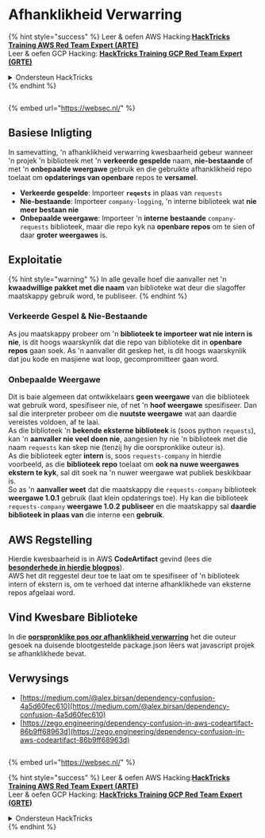 # Afhanklikheid Verwarring

{% hint style="success" %}
Leer & oefen AWS Hacking:<img src="/.gitbook/assets/arte.png" alt="" data-size="line">[**HackTricks Training AWS Red Team Expert (ARTE)**](https://training.hacktricks.xyz/courses/arte)<img src="/.gitbook/assets/arte.png" alt="" data-size="line">\
Leer & oefen GCP Hacking: <img src="/.gitbook/assets/grte.png" alt="" data-size="line">[**HackTricks Training GCP Red Team Expert (GRTE)**<img src="/.gitbook/assets/grte.png" alt="" data-size="line">](https://training.hacktricks.xyz/courses/grte)

<details>

<summary>Ondersteun HackTricks</summary>

* Kyk na die [**subskripsie planne**](https://github.com/sponsors/carlospolop)!
* **Sluit aan by die** 💬 [**Discord groep**](https://discord.gg/hRep4RUj7f) of die [**telegram groep**](https://t.me/peass) of **volg** ons op **Twitter** 🐦 [**@hacktricks\_live**](https://twitter.com/hacktricks\_live)**.**
* **Deel hacking truuks deur PRs in te dien na die** [**HackTricks**](https://github.com/carlospolop/hacktricks) en [**HackTricks Cloud**](https://github.com/carlospolop/hacktricks-cloud) github repos.

</details>
{% endhint %}

<figure><img src="https://pentest.eu/RENDER_WebSec_10fps_21sec_9MB_29042024.gif" alt=""><figcaption></figcaption></figure>

{% embed url="https://websec.nl/" %}


## Basiese Inligting

In samevatting, 'n afhanklikheid verwarring kwesbaarheid gebeur wanneer 'n projek 'n biblioteek met 'n **verkeerde gespelde** naam, **nie-bestaande** of met 'n **onbepaalde weergawe** gebruik en die gebruikte afhanklikheid repo toelaat om **opdaterings van openbare** repos te **versamel**.

* **Verkeerde gespelde**: Importeer **`reqests`** in plaas van `requests`
* **Nie-bestaande**: Importeer `company-logging`, 'n interne biblioteek wat **nie meer bestaan nie**
* **Onbepaalde weergawe**: Importeer 'n **interne** **bestaande** `company-requests` biblioteek, maar die repo kyk na **openbare repos** om te sien of daar **groter weergawes** is.

## Exploitatie

{% hint style="warning" %}
In alle gevalle hoef die aanvaller net 'n **kwaadwillige pakket met die naam** van biblioteke wat deur die slagoffer maatskappy gebruik word, te publiseer.
{% endhint %}

### Verkeerde Gespel & Nie-Bestaande

As jou maatskappy probeer om 'n **biblioteek te importeer wat nie intern is nie**, is dit hoogs waarskynlik dat die repo van biblioteke dit in **openbare repos** gaan soek. As 'n aanvaller dit geskep het, is dit hoogs waarskynlik dat jou kode en masjiene wat loop, gecompromitteer gaan word.

### Onbepaalde Weergawe

Dit is baie algemeen dat ontwikkelaars **geen weergawe** van die biblioteek wat gebruik word, spesifiseer nie, of net 'n **hoof weergawe** spesifiseer. Dan sal die interpreter probeer om die **nuutste weergawe** wat aan daardie vereistes voldoen, af te laai.\
As die biblioteek 'n **bekende eksterne biblioteek** is (soos python `requests`), kan 'n **aanvaller nie veel doen nie**, aangesien hy nie 'n biblioteek met die naam `requests` kan skep nie (tenzij hy die oorspronklike outeur is).\
As die biblioteek egter **intern** is, soos `requests-company` in hierdie voorbeeld, as die **biblioteek repo** toelaat om **ook na nuwe weergawes ekstern te kyk**, sal dit soek na 'n nuwer weergawe wat publiek beskikbaar is.\
So as 'n **aanvaller weet** dat die maatskappy die `requests-company` biblioteek **weergawe 1.0.1** gebruik (laat klein opdaterings toe). Hy kan die biblioteek `requests-company` **weergawe 1.0.2** **publiseer** en die maatskappy sal **daardie biblioteek in plaas van** die interne een **gebruik**.

## AWS Regstelling

Hierdie kwesbaarheid is in AWS **CodeArtifact** gevind (lees die [**besonderhede in hierdie blogpos**](https://zego.engineering/dependency-confusion-in-aws-codeartifact-86b9ff68963d)).\
AWS het dit reggestel deur toe te laat om te spesifiseer of 'n biblioteek intern of ekstern is, om te verhoed dat interne afhanklikhede van eksterne repos afgelaai word.

## Vind Kwesbare Biblioteke

In die [**oorspronklike pos oor afhanklikheid verwarring**](https://medium.com/@alex.birsan/dependency-confusion-4a5d60fec610) het die outeur gesoek na duisende blootgestelde package.json lêers wat javascript projek se afhanklikhede bevat.

## Verwysings

* [https://medium.com/@alex.birsan/dependency-confusion-4a5d60fec610](https://medium.com/@alex.birsan/dependency-confusion-4a5d60fec610)
* [https://zego.engineering/dependency-confusion-in-aws-codeartifact-86b9ff68963d](https://zego.engineering/dependency-confusion-in-aws-codeartifact-86b9ff68963d)

<figure><img src="https://pentest.eu/RENDER_WebSec_10fps_21sec_9MB_29042024.gif" alt=""><figcaption></figcaption></figure>

{% embed url="https://websec.nl/" %}

{% hint style="success" %}
Leer & oefen AWS Hacking:<img src="/.gitbook/assets/arte.png" alt="" data-size="line">[**HackTricks Training AWS Red Team Expert (ARTE)**](https://training.hacktricks.xyz/courses/arte)<img src="/.gitbook/assets/arte.png" alt="" data-size="line">\
Leer & oefen GCP Hacking: <img src="/.gitbook/assets/grte.png" alt="" data-size="line">[**HackTricks Training GCP Red Team Expert (GRTE)**<img src="/.gitbook/assets/grte.png" alt="" data-size="line">](https://training.hacktricks.xyz/courses/grte)

<details>

<summary>Ondersteun HackTricks</summary>

* Kyk na die [**subskripsie planne**](https://github.com/sponsors/carlospolop)!
* **Sluit aan by die** 💬 [**Discord groep**](https://discord.gg/hRep4RUj7f) of die [**telegram groep**](https://t.me/peass) of **volg** ons op **Twitter** 🐦 [**@hacktricks\_live**](https://twitter.com/hacktricks\_live)**.**
* **Deel hacking truuks deur PRs in te dien na die** [**HackTricks**](https://github.com/carlospolop/hacktricks) en [**HackTricks Cloud**](https://github.com/carlospolop/hacktricks-cloud) github repos.

</details>
{% endhint %}
